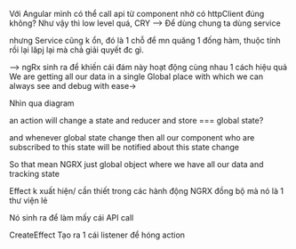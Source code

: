 Với Angular mình có thể call api từ component nhờ có httpClient đúng không?
Như vậy thì low level quá, CRY
--> Để dùng chung ta dùng service

nhưng Service cũng k ổn, đó là 1 chỗ để mn quăng 1 đống hàm, thuộc tính rồi lại lăpj lại mà chả giải quyết đc gì.


--> ngRx sinh ra để khiến cái đám này hoạt động cùng nhau 1 cách hiệu quả
We are getting all our data in a single Global place with which we can always see and debug with ease->

Nhìn qua diagram

an action will change a state and reducer and store === global state?

and whenever global state change then all our component who are subscribed to this state will be notified about this state change

So that mean
NGRX just global object where we have all our data and tracking state



Effect k xuất hiện/ cần thiết trong các hành động NGRX đồng bộ mà nó là 1 thư viện lẻ

Nó sinh ra để làm mấy cái API call


CreateEffect Tạo ra 1 cái listener để hóng action
